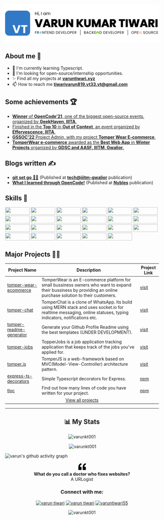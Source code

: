 <!-- Banner -->

<img src='./assets/banner.png'>

<!-- About me -->

## About me 👦

- 🔭 I'm currently learning Typescript.
- 🌱 I'm looking for open-source/internship opportunities.
- ✨ Find all my projects at [**varuntiwari.xyz**](https://varuntiwari.xyz/)
- 📫 How to reach me **tiwarivarun819.vt33.vt@gmail.com**

<!-- Achievements -->

## Some achievements 🏆


- [**Winner** of **OpenCode&#39;21**, one of the biggest open-source events, organized by **GeekHaven, IIITA**.](https://www.linkedin.com/posts/geekhaven-iiita_opencode21-witnessed-extensive-participation-activity-6866010351947825152-KiNB)
- [Finished in the **Top 10** in **Out of Context**, an event organized by **Effervescence, IIITA**.](https://www.linkedin.com/posts/varun-tiwari-454591178_top10-outofcontext-design-activity-6882312778040930304-Fshh)
- [**GSSOC&#39;22** Project Admin, with my project **Tomper Wear E-commerce**.](https://www.linkedin.com/posts/varun-tiwari-454591178_gssoc22-girlscript-educationfirst-activity-6903552524234686464-bEEL)
- [**TomperWear e-commerce** awarded as the **Best Web App** in **Winter Projects** organized by **GDSC and AASF, IIITM, Gwalior**.](https://www.linkedin.com/posts/aasf-iiitmg_github-winterprojects-learning-activity-6909474506340282368-GYq5)

<!-- Blogs -->

## Blogs written ✍️


- [**git set go** 🐱‍👤](https://medium.com/tech-iiitg/git-set-go-950bfb8fdf19) (Published at [**tech@iiitm-gwalior**](https://medium.com/tech-iiitg) publication)
- [**What I learned through OpenCode!**](https://medium.com/nybles/what-i-learned-through-opencode-39622d7c7024) (Published at [**Nybles**](https://medium.com/nybles) publication)

<!-- Skills -->

## Skills 💪

<p>

<!-- javascript -->
<img width ='80px' height='25px' src='https://img.shields.io/badge/JavaScript-323330?style=for-the-badge&amp;logo=javascript&amp;logoColor=F7DF1E' />

<!-- typescript -->
<img width ='80px' height='25px' src='https://img.shields.io/badge/typescript-%2523007ACC.svg?style=for-the-badge&amp;logo=typescript&amp;logoColor=white' />

<!-- react -->
<img width ='80px' height='25px' src='https://img.shields.io/badge/React-20232A?style=for-the-badge&amp;logo=react&amp;logoColor=61DAFB' />

<!-- nodejs -->
<img width ='80px' height='25px' src='https://img.shields.io/badge/Node.js-339933?style=for-the-badge&amp;logo=nodedotjs&amp;logoColor=white' />

<!-- html5 -->
<img width ='80px' height='25px' src='https://img.shields.io/badge/HTML5-E34F26?style=for-the-badge&amp;logo=html5&amp;logoColor=white' />

<!-- css3 -->
<img width ='80px' height='25px' src='https://img.shields.io/badge/CSS3-1572B6?style=for-the-badge&amp;logo=css3&amp;logoColor=white' />

<!-- postgresql -->
<img width ='80px' height='25px' src='https://img.shields.io/badge/PostgreSQL-316192?style=for-the-badge&amp;logo=postgresql&amp;logoColor=white' />

<!-- expressjs -->
<img width ='80px' height='25px' src='https://img.shields.io/badge/Express.js-000000?style=for-the-badge&amp;logo=express&amp;logoColor=white' />

<!-- github -->
<img width ='80px' height='25px' src='https://img.shields.io/badge/GitHub-100000?style=for-the-badge&amp;logo=github&amp;logoColor=white' />

<!-- git -->
<img width ='80px' height='25px' src='https://img.shields.io/badge/GIT-E44C30?style=for-the-badge&amp;logo=git&amp;logoColor=white' />

<!-- heroku -->
<img width ='80px' height='25px' src='https://img.shields.io/badge/Heroku-430098?style=for-the-badge&amp;logo=heroku&amp;logoColor=white' />

<!-- netlify -->
<img width ='80px' height='25px' src='https://img.shields.io/badge/Netlify-00C7B7?style=for-the-badge&amp;logo=netlify&amp;logoColor=white' />

<!-- socketio -->
<img width ='80px' height='25px' src='https://img.shields.io/badge/Socket.io-010101?&amp;style=for-the-badge&amp;logo=Socket.io&amp;logoColor=white' />

<!-- markdown -->
<img width ='80px' height='25px' src='https://img.shields.io/badge/Markdown-000000?style=for-the-badge&amp;logo=markdown&amp;logoColor=white' />

<!-- styledcomponents -->
<img width ='80px' height='25px' src='https://img.shields.io/badge/styled--components-DB7093?style=for-the-badge&amp;logo=styled-components&amp;logoColor=white' />

<!-- mongodb -->
<img width ='80px' height='25px' src='https://img.shields.io/badge/MongoDB-4EA94B?style=for-the-badge&amp;logo=mongodb&amp;logoColor=white' />

<!-- firebase -->
<img width ='80px' height='25px' src='https://img.shields.io/badge/firebase-ffca28?style=for-the-badge&amp;logo=firebase&amp;logoColor=black' />

<!-- stripe -->
<img width ='80px' height='25px' src='https://img.shields.io/badge/Stripe-626CD9?style=for-the-badge&amp;logo=Stripe&amp;logoColor=white' />

<!-- chakraui -->
<img width ='80px' height='25px' src='https://img.shields.io/badge/Chakra--UI-319795?style=for-the-badge&amp;logo=chakra-ui&amp;logoColor=white' />

<!-- jwt -->
<img width ='80px' height='25px' src='https://img.shields.io/badge/JWT-000000?style=for-the-badge&amp;logo=JSON%20web%20tokens&amp;logoColor=white' />

<!-- bootstrap -->
<img width ='80px' height='25px' src='https://img.shields.io/badge/Bootstrap-563D7C?style=for-the-badge&amp;logo=bootstrap&amp;logoColor=white' />

<!-- figma -->
<img width ='80px' height='25px' src='https://img.shields.io/badge/Figma-F24E1E?style=for-the-badge&amp;logo=figma&amp;logoColor=white' />

<!-- adobeillustrator -->
<img width ='80px' height='25px' src='https://img.shields.io/badge/Adobe%20Illustrator-FF9A00?style=for-the-badge&amp;logo=adobe%20illustrator&amp;logoColor=white' />

</p>

<!-- projects -->

## Major Projects 👷‍♂️

<table>
<thead>
  <tr>
    <th>Project Name</th>
    <th>Description</th>
    <th>Project Link</th>
  </tr>
</thead>
<tbody>
  <tr>
    <td><a href="https://github.com/varunKT001/tomper-wear-ecommerce" target="_blank" rel="noopener noreferrer">tomper-wear-ecommerce</a></td>
    <td>TomperWear is an E-commerce platform for small bussiness owners who want to expand their bussiness by providing an online purchase solution to their customers.</td>
    <td><a href="https://tomper-wear.netlify.app/" target="_blank" rel="noopener noreferrer">visit</a></td>
  </tr>
  <tr>
    <td><a href="https://github.com/varunKT001/tomper-chat" target="_blank" rel="noopener noreferrer">tomper-chat</a></td>
    <td>TomperChat is a clone of WhatsApp. Its build using MERN stack and uses socket.io for realtime messaging, online statuses, typing indicators, notifications etc.</td>
    <td><a href="https://tomper-chat.herokuapp.com/" target="_blank" rel="noopener noreferrer">visit</a></td>
  </tr>
  <tr>
    <td><a href="https://github.com/varunKT001/tomper-readme-generator" target="_blank" rel="noopener noreferrer">tomper-readme-generator</a></td>
    <td>Generate your Github Profile Readme using the best templates (UNDER DEVELOPMENT).</td>
    <td><a href="https://tomper-readme-generator.herokuapp.com/" target="_blank" rel="noopener noreferrer">visit</a></td>
  </tr>
  <tr>
    <td><a href="https://github.com/varunKT001/tomper-jobs" target="_blank" rel="noopener noreferrer">tomper-jobs</a></td>
    <td>TopperJobs is a job application tracking application that keeps track of the jobs you&#39;ve applied for.</td>
    <td><a href="https://tomper-jobs.netlify.app/" target="_blank" rel="noopener noreferrer">visit</a></td>
  </tr>
  <tr>
    <td><a href="https://github.com/varunKT001/tomperjs" target="_blank" rel="noopener noreferrer">tomper.js</a></td>
    <td>TomperJS is a web-framework based on MVC(Model-View-Controller) architecture pattern.</td>
    <td><a href="https://varunkt001.github.io/tomperjs/" target="_blank" rel="noopener noreferrer">visit</a></td>
  </tr>
  <tr>
    <td><a href="https://github.com/varunKT001/express-ts-decorators" target="_blank" rel="noopener noreferrer">express-ts-decorators</a></td>
    <td>Simple Typescript decorators for Express.</td>
    <td><a href="https://www.npmjs.com/package/@varuntiwari/express-ts-decorators" target="_blank" rel="noopener noreferrer">npm</a></td>
  </tr>
  <tr>
    <td><a href="https://github.com/varunKT001/tloc" target="_blank" rel="noopener noreferrer">tloc</a></td>
    <td>Find out how many lines of code you have written for your project.</td>
    <td><a href="https://www.npmjs.com/package/tloc" target="_blank" rel="noopener noreferrer">npm</a></td>
  </tr>
  <tr>
    <td colspan="3" align="center"><a href="https://github.com/varunKT001?tab=repositories">View all projects</a></td>
  </tr>
</tbody>
</table>

---

<!-- Stats -->

<h2 align="center">📊 My Stats</h2>

<!-- Contributions -->

<p align="center"><img align="center" src="https://github-readme-streak-stats.herokuapp.com/?user=varunkt001&" alt="varunkt001" /></p>

<!-- Github stats -->

<p align="center">&nbsp;<img align="center" src="https://github-readme-stats.vercel.app/api?username=varunkt001&show_icons=true&locale=en" alt="varunkt001" /></p>

<!-- Contribution graph -->

![varun's github activity graph](https://activity-graph.herokuapp.com/graph?username=varunKT001&bg_color=ffffff&color=333333&line=333333&point=0dc200&area=true&hide_border=true)

<p align="center">
<img width="25px" src="./assets/quote.png">
<br/>
<strong align="center">What do you call a doctor who fixes websites?</strong>
<br/>
<span align="center">A URLogist</span>
</p>

<!-- Socials -->

<h3 align="center">Connect with me:</h3>
<p align="center">
<a href="https://linkedin.com/in/varun-tiwari-454591178" target="blank"><img align="center" src="https://raw.githubusercontent.com/rahuldkjain/github-profile-readme-generator/master/src/images/icons/Social/linked-in-alt.svg" alt="varun tiwari" height="30" width="40" /></a>
<a href="https://www.facebook.com/profile.php?id=100057310502325" target="blank"><img align="center" src="https://raw.githubusercontent.com/rahuldkjain/github-profile-readme-generator/master/src/images/icons/Social/facebook.svg" alt="varun tiwari" height="30" width="40" /></a>
<a href="https://instagram.com/varuntiwari55" target="blank"><img align="center" src="https://raw.githubusercontent.com/rahuldkjain/github-profile-readme-generator/master/src/images/icons/Social/instagram.svg" alt="varuntiwari55" height="30" width="40" /></a>
</p>

<!-- Profile views -->

<p align="center"> <img src="https://komarev.com/ghpvc/?username=varunkt001&label=Profile%20views&color=0e75b6&style=flat" alt="varunkt001" /> </p>
